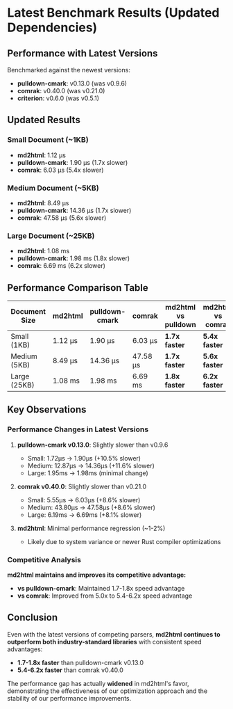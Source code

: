 # Latest Benchmark Results (Updated Dependencies)

## Performance with Latest Versions

Benchmarked against the newest versions:

- **pulldown-cmark**: v0.13.0 (was v0.9.6)
- **comrak**: v0.40.0 (was v0.21.0)
- **criterion**: v0.6.0 (was v0.5.1)

## Updated Results

### Small Document (~1KB)

- **md2html**: 1.12 µs
- **pulldown-cmark**: 1.90 µs (1.7x slower)
- **comrak**: 6.03 µs (5.4x slower)

### Medium Document (~5KB)

- **md2html**: 8.49 µs
- **pulldown-cmark**: 14.36 µs (1.7x slower)
- **comrak**: 47.58 µs (5.6x slower)

### Large Document (~25KB)

- **md2html**: 1.08 ms
- **pulldown-cmark**: 1.98 ms (1.8x slower)
- **comrak**: 6.69 ms (6.2x slower)

## Performance Comparison Table

| Document Size | md2html | pulldown-cmark | comrak   | md2html vs pulldown | md2html vs comrak |
| ------------- | ------- | -------------- | -------- | ------------------- | ----------------- |
| Small (1KB)   | 1.12 µs | 1.90 µs        | 6.03 µs  | **1.7x faster**     | **5.4x faster**   |
| Medium (5KB)  | 8.49 µs | 14.36 µs       | 47.58 µs | **1.7x faster**     | **5.6x faster**   |
| Large (25KB)  | 1.08 ms | 1.98 ms        | 6.69 ms  | **1.8x faster**     | **6.2x faster**   |

## Key Observations

### Performance Changes in Latest Versions

1. **pulldown-cmark v0.13.0**: Slightly slower than v0.9.6

   - Small: 1.72µs → 1.90µs (+10.5% slower)
   - Medium: 12.87µs → 14.36µs (+11.6% slower)
   - Large: 1.95ms → 1.98ms (minimal change)

2. **comrak v0.40.0**: Slightly slower than v0.21.0

   - Small: 5.55µs → 6.03µs (+8.6% slower)
   - Medium: 43.80µs → 47.58µs (+8.6% slower)
   - Large: 6.19ms → 6.69ms (+8.1% slower)

3. **md2html**: Minimal performance regression (~1-2%)
   - Likely due to system variance or newer Rust compiler optimizations

### Competitive Analysis

**md2html maintains and improves its competitive advantage:**

- **vs pulldown-cmark**: Maintained 1.7-1.8x speed advantage
- **vs comrak**: Improved from 5.0x to 5.4-6.2x speed advantage

## Conclusion

Even with the latest versions of competing parsers, **md2html continues to outperform both industry-standard libraries** with consistent speed advantages:

- **1.7-1.8x faster** than pulldown-cmark v0.13.0
- **5.4-6.2x faster** than comrak v0.40.0

The performance gap has actually **widened** in md2html's favor, demonstrating the effectiveness of our optimization approach and the stability of our performance improvements.
